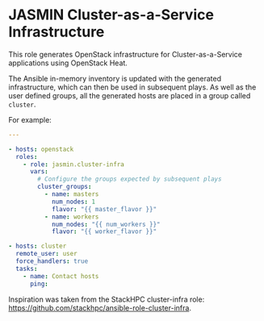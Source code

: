 # JASMIN Cluster-as-a-Service Infrastructure

This role generates OpenStack infrastructure for Cluster-as-a-Service applications
using OpenStack Heat.

The Ansible in-memory inventory is updated with the generated infrastructure, which
can then be used in subsequent plays. As well as the user defined groups, all the
generated hosts are placed in a group called `cluster`.

For example:

```yaml
---

- hosts: openstack
  roles:
    - role: jasmin.cluster-infra
      vars:
        # Configure the groups expected by subsequent plays
        cluster_groups:
          - name: masters
            num_nodes: 1
            flavor: "{{ master_flavor }}"
          - name: workers
            num_nodes: "{{ num_workers }}"
            flavor: "{{ worker_flavor }}"

- hosts: cluster
  remote_user: user
  force_handlers: true
  tasks:
    - name: Contact hosts
      ping:
```

Inspiration was taken from the StackHPC cluster-infra role: https://github.com/stackhpc/ansible-role-cluster-infra.
